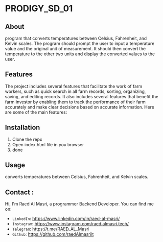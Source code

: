 # PRODIGY_SD_01

## About

program that converts temperatures between Celsius, Fahrenheit, and Kelvin scales. The program should prompt the user to input a temperature value and the original unit of measurement. It should then convert the temperature to the other two units and display the converted values to the user.

## Features

The project includes several features that facilitate the work of farm workers, such as quick search in all farm records, sorting, organizing, saving, and editing records. It also includes several features that benefit the farm investor by enabling them to track the performance of their farm accurately and make clear decisions based on accurate information. Here are some of the main features:

## Installation

1. Clone the repo
2. Open index.html file in you browser
3. done

## Usage

converts temperatures between Celsius, Fahrenheit, and Kelvin scales.

## Contact :

Hi, I'm Raed Al Masri, a programmer Backend Developer. You can find me on:

-   `LinkedIn`: https://www.linkedin.com/in/raed-al-masri/
-   `Instagram`: https://www.instagram.com/raed.almasri.tech/
-   `Telegram`: https://t.me/RAED_AL_Masri
-   `Github`: https://github.com/raedAlmasriIt
